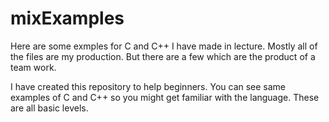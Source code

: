 # mixExamples
Here are some exmples for C and C++ I have made in lecture.
Mostly all of the files are my production.
But there are a few which are the product of a team work.

I have created this repository to help beginners.
You can see same examples of C and C++ so you might get familiar with the language.
These are all basic levels.

